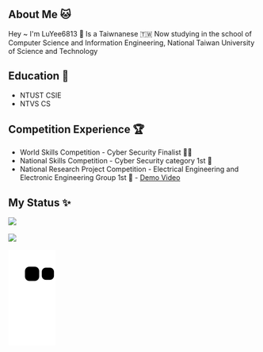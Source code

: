## About Me 🐱
Hey ~ I'm LuYee6813 👋  Is a Taiwnanese  🇹🇼 
Now studying in the school of Computer Science and Information Engineering, National Taiwan University of Science and Technology 

## Education 🏫
- NTUST CSIE
- NTVS CS

## Competition Experience 🏆
- World Skills Competition - Cyber Security Finalist 🕵️‍♂️
- National Skills Competition - Cyber Security category 1st 🏅️
- National Research Project Competition - Electrical Engineering and Electronic Engineering Group 1st 🏅️ - [Demo Video](https://www.youtube.com/watch?v=RBECyGg3n4c)


## My Status ✨
![](https://github-readme-stats.vercel.app/api?username=LuYee6813&theme=gotham&show_icons=true)

![](https://github-readme-stats.vercel.app/api/top-langs/?username=LuYee6813&theme=gotham&layout=compact&card_width=445)

![](https://github.com/LuYee6813/LuYee6813/blob/output/github-contribution-grid-snake.svg)
